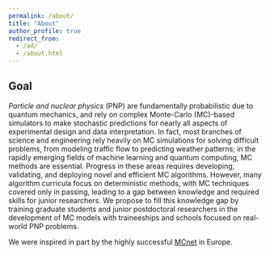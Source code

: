 ```yaml
---
permalink: /about/
title: "About"
author_profile: true
redirect_from: 
  - /ad/
  - /about.html
---
```


## Goal

*Particle and nuclear physics* (PNP) are fundamentally probabilistic due to quantum mechanics, and rely on complex Monte-Carlo (MC)-based simulators to make stochastic predictions for nearly all aspects of experimental design and data interpretation. In fact, most branches of science and engineering rely heavily on MC simulations for solving difficult problems, from modeling traffic flow to predicting weather patterns; in the rapidly emerging fields of machine learning and quantum computing, MC methods are essential. Progress in these areas requires developing, validating, and deploying novel and efficient MC algorithms. However, many algorithm curricula focus on deterministic methods, with MC techniques covered only in passing, leading to a gap between knowledge and required skills for junior researchers. We propose to fill this knowledge gap by training graduate students and junior postdoctoral researchers in the development of MC models with traineeships and schools focused on real-world PNP problems.

We were inspired in part by the highly successful [MCnet](https://www.montecarlonet.org) in Europe.
